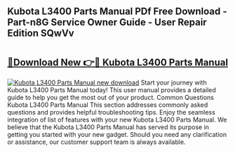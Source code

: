 ## Kubota L3400 Parts Manual PDf Free Download - Part-n8G Service Owner Guide - User Repair Edition SQwVv

# <h2><a href="http://bc95992.oget.top/?id=Kubota+L3400+Parts+Manual">🔗Download New 👉🔴 Kubota L3400 Parts Manual</a></h2>

[![Kubota L3400 Parts Manual new download](https://i.imgur.com/5g1atiW.png)](http://bc95992.oget.top/?id=Kubota+L3400+Parts+Manual)
Start your journey with Kubota L3400 Parts Manual today! This user manual provides a detailed guide to help you get the most out of your product. Common Questions Kubota L3400 Parts Manual This section addresses commonly asked questions and provides helpful troubleshooting tips. Enjoy the seamless integration of list of features with your new Kubota L3400 Parts Manual. We believe that the Kubota L3400 Parts Manual has served its purpose in getting you started with your new gadget. Should you need any clarification or assistance, our customer support team is always available.
